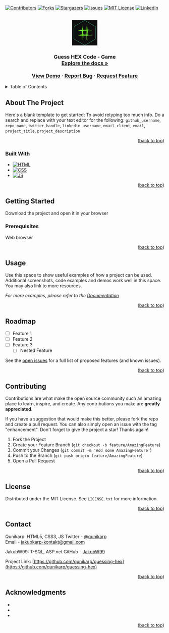 <div id="top"></div>

<!-- PROJECT SHIELDS -->
[![Contributors][contributors-shield]][contributors-url]
[![Forks][forks-shield]][forks-url]
[![Stargazers][stars-shield]][stars-url]
[![Issues][issues-shield]][issues-url]
[![MIT License][license-shield]][license-url]
[![LinkedIn][linkedin-shield]][linkedin-url]



<!-- PROJECT LOGO -->
<br />
<div align="center">
  <a href="https://github.com/qunikarp/guessing-hex">
    <img src="./wwwroot/assets/project-logo.png" alt="Logo" width="80" height="80">
  </a>

<h3 align="center"Guess HEX Code - Game</h3>

  <p align="center">
    Guess HEX Code - Game
    <br />
    <a href="https://github.com/github_username/repo_name"><strong>Explore the docs »</strong></a>
    <br />
    <br />
    <a href="https://github.com/qunikarp/guessing-hex">View Demo</a> <!-- To update -->
    ·
    <a href="https://github.com/qunikarp/guessing-hex/issues">Report Bug</a>
    ·
    <a href="https://github.com/qunikarp/guessing-hex/issues">Request Feature</a>
  </p>
</div>



<!-- TABLE OF CONTENTS -->
<details>
  <summary>Table of Contents</summary>
  <ol>
    <li>
      <a href="#about-the-project">About The Project</a>
      <ul>
        <li><a href="#built-with">Built With</a></li>
      </ul>
    </li>
    <li>
      <a href="#getting-started">Getting Started</a>
      <ul>
        <li><a href="#prerequisites">Prerequisites</a></li>
      </ul>
    </li>
    <li><a href="#usage">Usage</a></li>
    <li><a href="#roadmap">Roadmap</a></li>
    <li><a href="#contributing">Contributing</a></li>
    <li><a href="#license">License</a></li>
    <li><a href="#contact">Contact</a></li>
    <li><a href="#acknowledgments">Acknowledgments</a></li>
  </ol>
</details>



<!-- ABOUT THE PROJECT -->
## About The Project

<!-- [![Product Name Screen Shot][product-screenshot]](https://example.com) TO UPDATE -->

Here's a blank template to get started: To avoid retyping too much info. Do a search and replace with your text editor for the following: `github_username`, `repo_name`, `twitter_handle`, `linkedin_username`, `email_client`, `email`, `project_title`, `project_description`

<p align="right">(<a href="#top">back to top</a>)</p>



### Built With
* [![HTML][HTML5]][HTML5-url]
* [![CSS][CSS3]][CSS3-url]
* [![JS][JavaScript]][JavaScript-url] 
<!--
to upload
* [![MSSQL][MS-SQL]][MS-SQL-url]
* [![Aspnet][ASP.NET]][ASP.NET-url] -->

<p align="right">(<a href="#top">back to top</a>)</p>



<!-- GETTING STARTED -->
## Getting Started

Download the project and open it in your browser

### Prerequisites

Web browser


<p align="right">(<a href="#top">back to top</a>)</p>



<!-- USAGE EXAMPLES -->
## Usage

Use this space to show useful examples of how a project can be used. Additional screenshots, code examples and demos work well in this space. You may also link to more resources.

_For more examples, please refer to the [Documentation](https://example.com)_

<p align="right">(<a href="#top">back to top</a>)</p>



<!-- ROADMAP -->
## Roadmap

- [ ] Feature 1
- [ ] Feature 2
- [ ] Feature 3
    - [ ] Nested Feature

See the [open issues](https://github.com/qunikarp/guessing-hex/issues) for a full list of proposed features (and known issues).

<p align="right">(<a href="#top">back to top</a>)</p>



<!-- CONTRIBUTING -->
## Contributing

Contributions are what make the open source community such an amazing place to learn, inspire, and create. Any contributions you make are **greatly appreciated**.

If you have a suggestion that would make this better, please fork the repo and create a pull request. You can also simply open an issue with the tag "enhancement".
Don't forget to give the project a star! Thanks again!

1. Fork the Project
2. Create your Feature Branch (`git checkout -b feature/AmazingFeature`)
3. Commit your Changes (`git commit -m 'Add some AmazingFeature'`)
4. Push to the Branch (`git push origin feature/AmazingFeature`)
5. Open a Pull Request

<p align="right">(<a href="#top">back to top</a>)</p>



<!-- LICENSE -->
## License

Distributed under the MIT License. See `LICENSE.txt` for more information.

<p align="right">(<a href="#top">back to top</a>)</p>



<!-- CONTACT -->
## Contact
Qunikarp: HTML5, CSS3, JS
Twitter - [@qunikarp](https://twitter.com/qunikarp)<br>
Email - jakubkarp-kontakt@gmail.com

JakubW99: T-SQL, ASP.net
GitHub - [JakubW99](https://github.com/JakubW99)

Project Link: [https://github.com/qunikarp/guessing-hex](https://github.com/qunikarp/guessing-hex)

<p align="right">(<a href="#top">back to top</a>)</p>



<!-- ACKNOWLEDGMENTS -->
## Acknowledgments

* []()
* []()
* []()

<p align="right">(<a href="#top">back to top</a>)</p>



<!-- MARKDOWN LINKS & IMAGES -->
<!-- https://www.markdownguide.org/basic-syntax/#reference-style-links -->
[contributors-shield]: https://img.shields.io/github/contributors/qunikarp/guessing-hex.svg?style=for-the-badge
[contributors-url]: https://github.com/qunikarp/guessing-hex/graphs/contributors
[forks-shield]: https://img.shields.io/github/forks/qunikarp/guessing-hex.svg?style=for-the-badge
[forks-url]: https://github.com/qunikarp/guessing-hex/network/members
[stars-shield]: https://img.shields.io/github/stars/qunikarp/guessing-hex.svg?style=for-the-badge
[stars-url]: https://github.com/qunikarp/guessing-hex/stargazers
[issues-shield]: https://img.shields.io/github/issues/qunikarp/guessing-hex.svg?style=for-the-badge
[issues-url]: https://github.com/qunikarp/guessing-hex/issues
[license-shield]: https://img.shields.io/github/license/qunikarp/guessing-hex.svg?style=for-the-badge
[license-url]: https://github.com/qunikarp/guessing-hex/blob/master/LICENSE.txt
[linkedin-shield]: https://img.shields.io/badge/-LinkedIn-black.svg?style=for-the-badge&logo=linkedin&colorB=555
[linkedin-url]: https://linkedin.com/in/jakub-karp
[product-screenshot]: images/screenshot.png
[Next.js]: https://img.shields.io/badge/next.js-000000?style=for-the-badge&logo=nextdotjs&logoColor=white
[Next-url]: https://nextjs.org/
[React.js]: https://img.shields.io/badge/React-20232A?style=for-the-badge&logo=react&logoColor=61DAFB
[React-url]: https://reactjs.org/
[Vue.js]: https://img.shields.io/badge/Vue.js-35495E?style=for-the-badge&logo=vuedotjs&logoColor=4FC08D
[Vue-url]: https://vuejs.org/
[Angular.io]: https://img.shields.io/badge/Angular-DD0031?style=for-the-badge&logo=angular&logoColor=white
[Angular-url]: https://angular.io/
[Svelte.dev]: https://img.shields.io/badge/Svelte-4A4A55?style=for-the-badge&logo=svelte&logoColor=FF3E00
[Svelte-url]: https://svelte.dev/
[Laravel.com]: https://img.shields.io/badge/Laravel-FF2D20?style=for-the-badge&logo=laravel&logoColor=white
[Laravel-url]: https://laravel.com
[Bootstrap.com]: https://img.shields.io/badge/Bootstrap-563D7C?style=for-the-badge&logo=bootstrap&logoColor=white
[Bootstrap-url]: https://getbootstrap.com
[JQuery.com]: https://img.shields.io/badge/jQuery-0769AD?style=for-the-badge&logo=jquery&logoColor=white
[JQuery-url]: https://jquery.com 
[HTML5]: https://img.shields.io/badge/html5-323330?style=for-the-badge&logo=html5&logoColor=F06529
[HTML5-url]: https://developer.mozilla.org/en-US/docs/Web/HTML
[CSS3]: https://img.shields.io/badge/css3-323330?style=for-the-badge&logo=css3&logoColor=2965f1
[CSS3-url]: https://developer.mozilla.org/en-US/docs/Web/CSS
[JavaScript]: https://img.shields.io/badge/JavaScript-323330?style=for-the-badge&logo=javascript&logoColor=F0DB4F
[JavaScript-url]: https://developer.mozilla.org/en-US/docs/Web/javascript
[license-shield]: https://img.shields.io/github/license/othneildrew/Best-README-Template.svg?style=for-the-badge
[license-url]: https://github.com/othneildrew/Best-README-Template/blob/master/LICENSE.txt
[linkedin-shield]: https://img.shields.io/badge/-LinkedIn-black.svg?style=for-the-badge&logo=linkedin&colorB=555
[ASP.NET]:
[ASP.NET-url]:
[MS-SQL]:
[MS-SQL-url]: 
